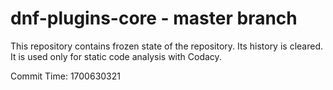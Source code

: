 # dnf-plugins-core - master branch

This repository contains frozen state of the repository.
Its history is cleared. It is used only for static code
analysis with Codacy.

Commit Time: 1700630321